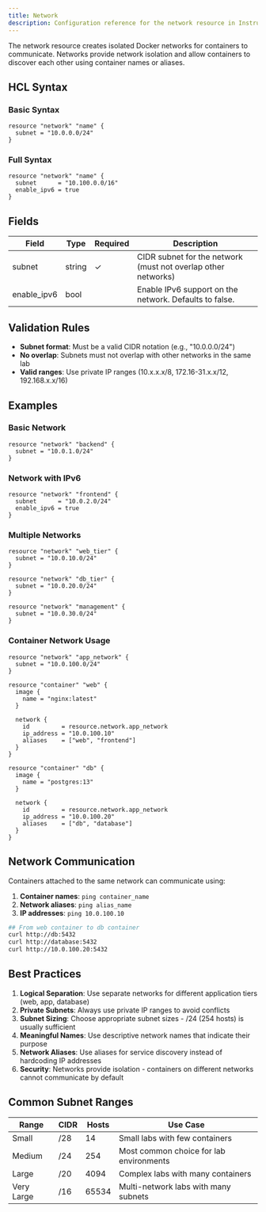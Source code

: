 ```yaml
---
title: Network
description: Configuration reference for the network resource in Instruqt labs
---
```




The network resource creates isolated Docker networks for containers to communicate. Networks provide network isolation and allow containers to discover each other using container names or aliases.

## HCL Syntax

### Basic Syntax

```hcl
resource "network" "name" {
  subnet = "10.0.0.0/24"
}
```

### Full Syntax

```hcl
resource "network" "name" {
  subnet      = "10.100.0.0/16"
  enable_ipv6 = true
}
```

## Fields

| Field | Type | Required | Description |
|-------|------|----------|-------------|
| subnet | string | ✓ | CIDR subnet for the network (must not overlap other networks) |
| enable_ipv6 | bool | | Enable IPv6 support on the network. Defaults to false. |

## Validation Rules

- **Subnet format**: Must be a valid CIDR notation (e.g., "10.0.0.0/24")
- **No overlap**: Subnets must not overlap with other networks in the same lab
- **Valid ranges**: Use private IP ranges (10.x.x.x/8, 172.16-31.x.x/12, 192.168.x.x/16)

## Examples

### Basic Network

```hcl
resource "network" "backend" {
  subnet = "10.0.1.0/24"
}
```

### Network with IPv6

```hcl
resource "network" "frontend" {
  subnet      = "10.0.2.0/24"
  enable_ipv6 = true
}
```

### Multiple Networks

```hcl
resource "network" "web_tier" {
  subnet = "10.0.10.0/24"
}

resource "network" "db_tier" {
  subnet = "10.0.20.0/24"
}

resource "network" "management" {
  subnet = "10.0.30.0/24"
}
```

### Container Network Usage

```hcl
resource "network" "app_network" {
  subnet = "10.0.100.0/24"
}

resource "container" "web" {
  image {
    name = "nginx:latest"
  }
  
  network {
    id         = resource.network.app_network
    ip_address = "10.0.100.10"
    aliases    = ["web", "frontend"]
  }
}

resource "container" "db" {
  image {
    name = "postgres:13"
  }
  
  network {
    id         = resource.network.app_network
    ip_address = "10.0.100.20"
    aliases    = ["db", "database"]
  }
}
```

## Network Communication

Containers attached to the same network can communicate using:

1. **Container names**: `ping container_name`
2. **Network aliases**: `ping alias_name`  
3. **IP addresses**: `ping 10.0.100.10`

```bash
## From web container to db container
curl http://db:5432
curl http://database:5432
curl http://10.0.100.20:5432
```

## Best Practices

1. **Logical Separation**: Use separate networks for different application tiers (web, app, database)
2. **Private Subnets**: Always use private IP ranges to avoid conflicts
3. **Subnet Sizing**: Choose appropriate subnet sizes - /24 (254 hosts) is usually sufficient
4. **Meaningful Names**: Use descriptive network names that indicate their purpose
5. **Network Aliases**: Use aliases for service discovery instead of hardcoding IP addresses
6. **Security**: Networks provide isolation - containers on different networks cannot communicate by default

## Common Subnet Ranges

| Range | CIDR | Hosts | Use Case |
|-------|------|-------|----------|
| Small | /28 | 14 | Small labs with few containers |
| Medium | /24 | 254 | Most common choice for lab environments |
| Large | /20 | 4094 | Complex labs with many containers |
| Very Large | /16 | 65534 | Multi-network labs with many subnets |